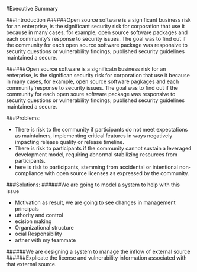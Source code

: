 #Executive Summary


###Introduction
######Open source software is a significant business risk for an enterprise, is the significant security risk for corporation that use it because in many cases, for example, open source software packages and each community’s response to security issues. The goal was to find out if the community for each open source software package was responsive to security questions or vulnerability findings; published security guidelines maintained a secure.


######Open source software is a significatn business risk for an enterprise, is the significan security risk for corporation that use it because in many cases, for example, open source software pagkages and each community'response to security issues. The goal was to find out if the community for each open soure software package was responsive to security questions or vulnerability findings; published security guidelines maintained a secure.



###Problems: 
* There is risk to the community if participants do not meet expectations as maintainers, implementing critical features in ways negatively impacting release quality or release timeline. 
* There is risk to participants if the community cannot sustain a leveraged development model, requiring abnormal stabilizing resources from participants. 
* here is risk to participants, stemming from accidental or intentional non-compliance with open source licenses as expressed by the community.

###Solutions:
######We are going to model a system to help with this issue 
* Motivation as result, we are going to see changes in management principals 
* uthority and control
* ecision making 
* Organizational structure
* ocial Responsibility
* artner with my teammate

######We are designing a system to manage the inflow of external source 
######Explicate the license and vulnerability information associated with that external source.



